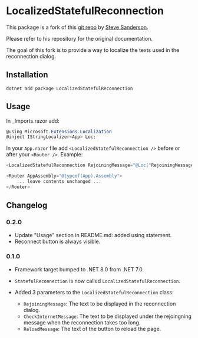 # LocalizedStatefulReconnection

This package is a fork of this [git repo](https://github.com/SteveSandersonMS/StatefulReconnection) by [Steve Sanderson](https://github.com/SteveSandersonMS).

Please refer to his repository for the original documentation.

The goal of this fork is to provide a way to localize the texts used in the reconnection dialog.

## Installation

```
dotnet add package LocalizedStatefulReconnection
```

## Usage

In _Imports.razor add:
```csharp
@using Microsoft.Extensions.Localization
@inject IStringLocalizer<App> Loc;
```

In your `App.razor` file add `<LocalizedStatefulReconnection />` before or after your `<Router />`. Example: 
```csharp
<LocalizedStatefulReconnection RejoiningMessage="@Loc["RejoiningMessage"]" CheckInternetMessage="@Loc["CheckInternetMessage"]" ReloadMessage="@Loc["ReloadMessage"]" />

<Router AppAssembly="@typeof(App).Assembly">
    ... leave contents unchanged ...
</Router>
```

## Changelog

### 0.2.0
- Update "Usage" section in README.md: added using statement.
- Reconnect button is always visible.

### 0.1.0
- Framework target bumped to .NET 8.0 from .NET 7.0.

- `StatefulReconnection` is now called `LocalizedStatefulReconnection`.

- Added 3 parameters to the `LocalizedStatefulReconnection` class:
  - `RejoiningMessage`: The text to be displayed in the reconnection dialog.
  - `CheckInternetMessage`: The text to be displayed under the rejoingning message when the reconnection takes too long.
  - `ReloadMessage`: The text of the button to reload the page.